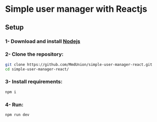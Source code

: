 # Simple user manager with Reactjs

## Setup
### 1- Download and install [Nodejs](https://nodejs.org/en)

### 2- Clone the repository:
```bash
git clone https://github.com/MmdUnion/simple-user-manager-react.git
cd simple-user-manager-react/
```
### 3- Install requirements:

```bash
npm i
```
### 4- Run:

```bash
npm run dev
```
